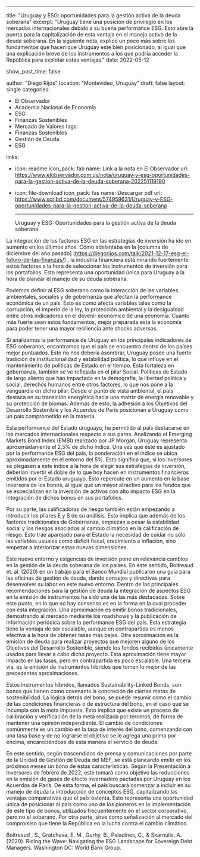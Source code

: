 ---
title: "Uruguay y ESG: oportunidades para la gestión activa de la deuda soberana"
excerpt: "Uruguay tiene una posición de privilegio en los mercados internacionales debido a su buena performance ESG. Esto abre la puerta para la capitalización de esta ventaja en el manejo activo de la deuda soberana. En la siguiente nota, explico un poco más sobre los fundamentos que hacen que Uruguay este bien posicionado, al igual que una explicación breve de los instrumentos a los que podría acceder la República para explotar estas ventajas."
date: 2022-05-12

show_post_time: false

author: "Diego Rijos"
location: "Montevideo, Uruguay"
draft: false
layout: single
categories:
  - El Observador
  - Academia Nacional de Economía
  - ESG
  - Finanzas Sostenibles
  - Mercado de Valores
tags:
  - Finanzas Sostenibles
  - Gestión de Deuda
  - ESG

links:
- icon: readme
  icon_pack: fab
  name: Link a la nota en El Observador
  url: https://www.elobservador.com.uy/nota/uruguay-y-esg-oportunidades-para-la-gestion-activa-de-la-deuda-soberana-202251119190
  
- icon: file-download
  icon_pack: fas
  name: Descargar pdf
  url: https://www.scribd.com/document/574959631/Uruguay-y-ESG-oportunidades-para-la-gestion-activa-de-la-deuda-soberana
  
  ---
  
  Uruguay y ESG: Oportunidades para la gestión activa de la deuda soberana

La integración de los factores ESG en las estrategias de inversión ha ido en aumento en los últimos años. Cómo adelantaba en la [columna de diciembre del año pasado] (https://diegorijos.com/talk/2021-12-17-esg-el-futuro-de-las-finanzas/) , la industria financiera está mirando fuertemente estos factores a la hora de seleccionar los instrumentos de inversión para los portafolios. Esto representa una oportunidad única para Uruguay a la hora de planear el manejo de su deuda soberana. 

Podemos definir al ESG soberano como la interacción de las variables ambientales, sociales y de gobernanza que afectan la performance económica de un país. Esto es como afecta variables tales como la corrupción, el imperio de la ley, la protección ambiental y la desigualdad entre otros indicadores en el devenir económico de una economía. Cuanto más fuerte sean estos fundamentos, mejor preparada esta la economía para poder tener una mayor resiliencia ante shocks adversos.

Si analizamos la performance de Uruguay en los principales indicadores de ESG soberanos, encontramos que el país se encuentra dentro de los países mejor puntuados. Esto no nos debería asombrar, Uruguay posee una fuerte tradición de institucionalidad y estabilidad política, lo que influye en el mantenimiento de políticas de Estado en el tiempo. Esta fortaleza en gobernanza, también se ve reflejada en el pilar Social. Políticas de Estado de largo aliento que han impactado en la demografía, la libertad política y social, derechos humanos entre otros factores, lo que nos pone a la vanguardia en dicho pilar.  Desde el punto de vista ambiental, el país destaca en su transición energética hacia una matriz de energía renovable y su protección de biomas. Además de esto, la adhesión a los Objetivos del Desarrollo Sostenible y los Acuerdos de París posicionan a Uruguay como un país comprometido en la materia.

Esta performance del Estado uruguayo, ha permitido al país destacarse en los mercados internacionales respecto a sus pares. Analizando el Emerging Markets Bond Index (EMBI) realizado por JP Morgan, Uruguay representa aproximadamente el 2,5% de dicho índice. Una vez que éste es ajustado por la performance ESG del país, la ponderación en el índice se ubica aproximadamente en el entorno del 5%. Esto significa que, si los inversores se plegasen a este índice a la hora de elegir sus estrategias de inversión, deberían invertir el doble de lo que hoy hacen en instrumentos financieros emitidos por el Estado uruguayo. Esto repercute en un aumento en la base inversora de los bonos, al igual que un mayor atractivo para los fondos que se especializan en la inversión de activos con alto impacto ESG en la integración de dichos bonos en sus portafolios.

Por su parte, las calificadoras de riesgo también están empezando a introducir los pilares E y S de su análisis. Esto implica que además de los factores tradicionales de Gobernanza, empiezan a pesar la estabilidad social y los riesgos asociados al cambio climático en la calificación de riesgo. Esto trae aparejado para el Estado la necesidad de cuidar no sólo las variables usuales como déficit fiscal, crecimiento e inflación, sino empezar a interiorizar estas nuevas dimensiones. 

Este nuevo entorno y exigencias de inversión pone en relevancia cambios en la gestión de la deuda soberana de los países. En este sentido, Boitreaud et. al. (2020) en un trabajo para el Banco Mundial publicaron una guía para las oficinas de gestión de deuda, dando consejos y directivas para desenvolver su labor en este nuevo entorno. Dentro de las principales recomendaciones para la gestión de deuda la integración de aspectos ESG en la emisión de instrumentos ha sido una de las más destacadas. Sobre este punto, en lo que no hay consenso es en la forma en la cual proceder con esta integración. Una aproximación es emitir bonos tradicionales, demostrando al mercado mediante los roadshows y la publicación de información periódica sobre la performance ESG del país. Esta estrategia tiene la ventaja de ser escalable, aunque en contrapartida es menos efectiva a la hora de obtener tasas más bajas. Otra aproximación es la emisión de deuda para realizar proyectos que mejoren alguno de los Objetivos del Desarrollo Sostenible, siendo los fondos recibidos únicamente usados para llevar a cabo dicho proyecto. Esta aproximación tiene mayor impacto en las tasas, pero en contrapartida es poco escalable. Una tercera vía, es la emisión de instrumentos híbridos que tomen lo mejor de las precedentes aproximaciones.

Estos instrumentos híbridos, llamados Sustainability-Linked Bonds, son bonos que tienen como covenants la concreción de ciertas metas de sostenibilidad. La lógica detrás del bono, se puede resumir como el cambio de las condiciones financieras o de estructura del bono, en el caso que se incumpla con la meta impuesta.  Esto implica que existe un proceso de calibración y verificación de la meta realizada por terceros, de forma de mantener una opinión independiente. El cambio de condiciones comúnmente es un cambio en la tasa de interés del bono, comenzando con una tasa base y de no lograrse el objetivo se le agrega una prima por encima, encareciéndose de esta manera el servicio de deuda. 

En este sentido, según trascendidos de prensa y comunicaciones por parte de la Unidad de Gestión de Deuda del MEF, se está planeando emitir en los próximos meses un bono de éstas características. Según la Presentación a Inversores de febrero de 2022, este tomará como objetivo las reducciones en la emisión de gases de efecto invernadero pactadas por Uruguay en los Acuerdos de París. De esta forma, el país buscará comenzar a incluir en su manejo de deuda la introducción de conceptos ESG, capitalizando las ventajas comparativas que el país ostenta. Esto representa una oportunidad única de posicionar al país como uno de los pioneros en la implementación de este tipo de bonos, utilizados frecuentemente en el sector corporativo, pero no el soberano. Por otra parte, sirve como señalización al mercado del compromiso que tiene la República en la lucha contra el cambio climático. 

Boitreaud , S., Gratcheva, E. M., Gurhy, B., Paladines, C., & Skarnulis, A. (2020). Riding the Wave: Navigating the ESG Landscape for Sovereign Debt Managers. Washington DC: World Bank Group.

